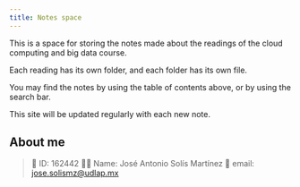 ```yaml
---
title: Notes space
---
```

This is a space for storing the notes made about the readings of the cloud computing and big data course.

Each reading has its own folder, and each folder has its own file.

You may find the notes by using the table of contents above, or by using the search bar.

This site will be updated regularly with each new note.

## About me

> 🔢 ID: 162442
> 👨‍💻 Name: José Antonio Solís Martínez
> 📧 email: jose.solismz@udlap.mx